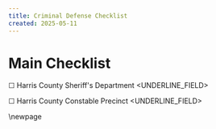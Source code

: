 ```yaml
---
title: Criminal Defense Checklist
created: 2025-05-11
---
```


# Main Checklist
<a id='level-1'></a>
<a id='item-harris-county-sheriff-s-department'></a>
☐ Harris County Sheriff's Department <UNDERLINE_FIELD>

<a id='item-harris-county-constable-precinct'></a>
☐ Harris County Constable Precinct <UNDERLINE_FIELD>


\newpage
